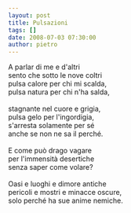 ```yaml
---
layout: post
title: Pulsazioni
tags: []
date: 2008-07-03 07:30:00
author: pietro
---
```

A parlar di me e d'altri<br/>sento che sotto le nove coltri<br/>pulsa calore per chi mi scalda,<br/>pulsa natura per chi n'ha salda,<br/><br/>stagnante nel cuore e grigia,<br/>pulsa gelo per l'ingordigia,<br/>s'arresta solamente per sé<br/>anche se non ne sa il perché.<br/><br/>E come può drago vagare<br/>per l'immensità desertiche<br/>senza saper come volare?<br/><br/>Oasi e luoghi e dimore antiche<br/>pericoli e mostri e minacce oscure,<br/>solo perché ha sue anime nemiche.
